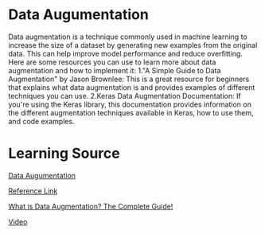 # Data Augumentation
Data augmentation is a technique commonly used in machine learning to increase the size of a dataset by generating new examples from the original data. This can help improve model performance and reduce overfitting. Here are some resources you can use to learn more about data augmentation and how to implement it:
1."A Simple Guide to Data Augmentation" by Jason Brownlee: This is a great resource for beginners that explains what data augmentation is and provides examples of different techniques you can use.
2.Keras Data Augmentation Documentation: If you're using the Keras library, this documentation provides information on the different augmentation techniques available in Keras, how to use them, and code examples.
# Learning Source
[Data Augumentation](https://aclanthology.org/P17-2090/)

[Reference Link](https://crossminds.ai/video/learning-to-utilize-shaping-rewards-a-new-approach-of-reward-shaping-606fe26bf43a7f2f827c0093/)

[What is Data Augmentation? The Complete Guide!](https://www.amygb.ai/blog/what-is-data-augmentation)

[Video](https://www.youtube.com/watch?v=rfM4DaLTkMs)